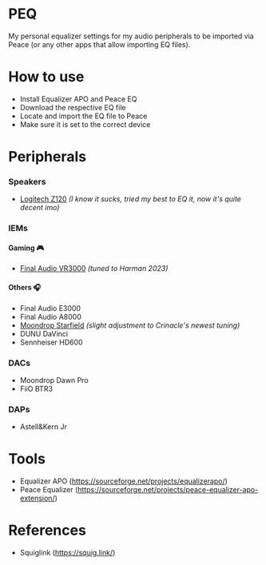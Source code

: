 # PEQ
My personal equalizer settings for my audio peripherals to be imported via Peace (or any other apps that allow importing EQ files).

# How to use
- Install Equalizer APO and Peace EQ
- Download the respective EQ file
- Locate and import the EQ file to Peace
- Make sure it is set to the correct device

# Peripherals
### Speakers
- [Logitech Z120](https://github.com/oiwyn/EQ/blob/f09dfc3e36a91762da63bd7d03a6ed1c3c3e95f5/ok-peq-logitech-z120.txt) _(I know it sucks, tried my best to EQ it, now it's quite decent imo)_ 

### IEMs
#### Gaming 🎮
- [Final Audio VR3000](https://github.com/oiwyn/EQ/blob/f09dfc3e36a91762da63bd7d03a6ed1c3c3e95f5/ok-peq-final-vr3000.txt) _(tuned to Harman 2023)_ 

#### Others 🎧
- Final Audio E3000
- Final Audio A8000
- [Moondrop Starfield](https://github.com/oiwyn/EQ/blob/ef8d51d5caaddef93bbf8740e53eba683e1cfce0/ok-peq-moondrop-starfield.txt) _(slight adjustment to Crinacle's newest tuning)_
- DUNU DaVinci
- Sennheiser HD600

### DACs
- Moondrop Dawn Pro
- FiiO BTR3

### DAPs
- Astell&Kern Jr

# Tools
- Equalizer APO (https://sourceforge.net/projects/equalizerapo/)
- Peace Equalizer (https://sourceforge.net/projects/peace-equalizer-apo-extension/)

# References
- Squiglink (https://squig.link/)
